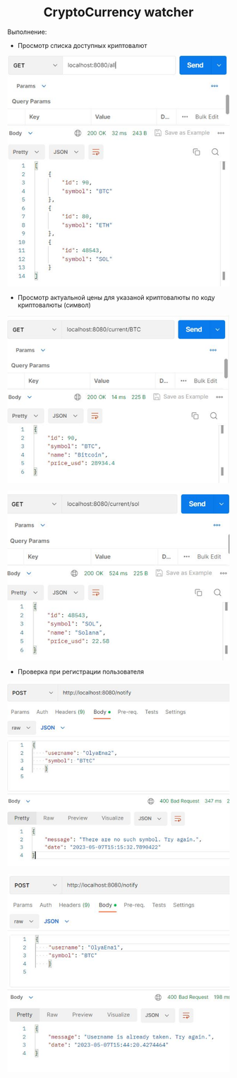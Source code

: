 <h1 align="center">CryptoСurrency watcher</h1> 
Выполнение:

- Просмотр списка доступных криптовалют

![imag](https://github.com/OlyaEna/cryptocurrency_watcher/blob/master/src/main/resources/img/all.JPG)

- Просмотр актуальной цены для указаной криптовалюты по коду криптовалюты (символ)

![imag](https://github.com/OlyaEna/cryptocurrency_watcher/blob/master/src/main/resources/img/btc.JPG)

![imag](https://github.com/OlyaEna/cryptocurrency_watcher/blob/master/src/main/resources/img/sol.JPG)

- Проверка при регистрации пользователя

![imag](https://github.com/OlyaEna/cryptocurrency_watcher/blob/master/src/main/resources/img/symbol_valid.JPG)

![imag](https://github.com/OlyaEna/cryptocurrency_watcher/blob/master/src/main/resources/img/username_valid.JPG)


